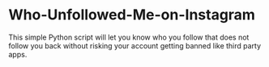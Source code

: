 # Who-Unfollowed-Me-on-Instagram
This simple Python script will let you know who you follow that does not follow you back without risking your account getting banned like third party apps.
